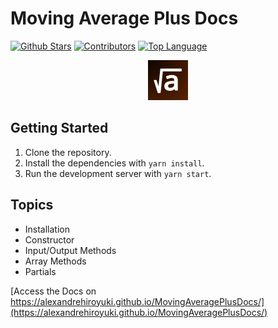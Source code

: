 # Moving Average Plus Docs

[![Github Stars](https://img.shields.io/github/stars/AlexandreHiroyuki/MovingAveragePlusDocs?style=flat&color=yellow)](https://github.com/AlexandreHiroyuki/MovingAveragePlusDocs/stargazers)
[![Contributors](https://img.shields.io/github/contributors-anon/AlexandreHiroyuki/MovingAveragePlusDocs)](https://github.com/AlexandreHiroyuki/MovingAveragePlusDocs/graphs/contributors)
[![Top Language](https://img.shields.io/github/languages/top/AlexandreHiroyuki/MovingAveragePlusDocs)](https://github.com/AlexandreHiroyuki/MovingAveragePlusDocs)

<p align="center">
<img src="./static/img/icon.png" width="64" height="64" />
</p>

## Getting Started

1. Clone the repository.
2. Install the dependencies with `yarn install`.
3. Run the development server with `yarn start`.

## Topics

- Installation
- Constructor
- Input/Output Methods
- Array Methods
- Partials

[Access the Docs on https://alexandrehiroyuki.github.io/MovingAveragePlusDocs/](https://alexandrehiroyuki.github.io/MovingAveragePlusDocs/)
